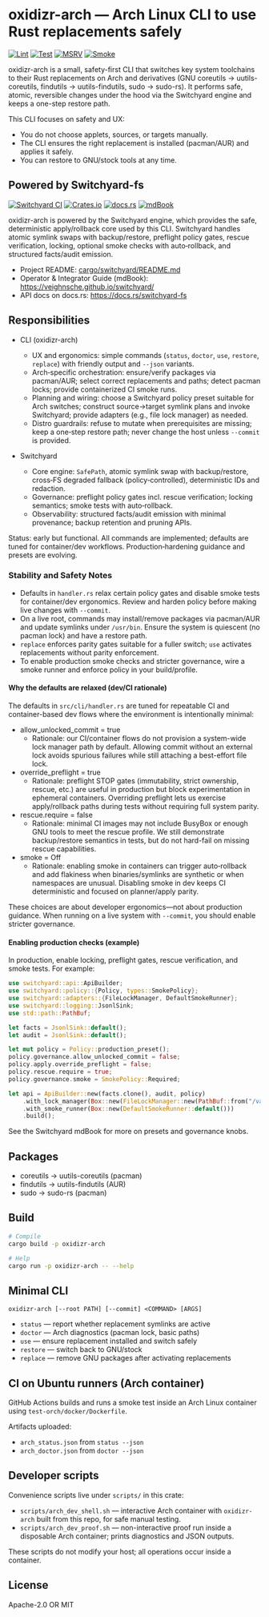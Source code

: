 # oxidizr-arch — Arch Linux CLI to use Rust replacements safely

[![Lint](https://github.com/veighnsche/oxidizr-arch/actions/workflows/lint.yml/badge.svg)](https://github.com/veighnsche/oxidizr-arch/actions/workflows/lint.yml)
[![Test](https://github.com/veighnsche/oxidizr-arch/actions/workflows/test.yml/badge.svg)](https://github.com/veighnsche/oxidizr-arch/actions/workflows/test.yml)
[![MSRV](https://github.com/veighnsche/oxidizr-arch/actions/workflows/msrv.yml/badge.svg)](https://github.com/veighnsche/oxidizr-arch/actions/workflows/msrv.yml)
[![Smoke](https://github.com/veighnsche/oxidizr-arch/actions/workflows/smoke.yml/badge.svg)](https://github.com/veighnsche/oxidizr-arch/actions/workflows/smoke.yml)

oxidizr-arch is a small, safety-first CLI that switches key system toolchains to their
Rust replacements on Arch and derivatives (GNU coreutils → uutils-coreutils, findutils → uutils-findutils, sudo → sudo-rs).
It performs safe, atomic, reversible changes under the hood via the Switchyard engine and keeps a one-step restore path.

This CLI focuses on safety and UX:

- You do not choose applets, sources, or targets manually.
- The CLI ensures the right replacement is installed (pacman/AUR) and applies it safely.
- You can restore to GNU/stock tools at any time.

## Powered by Switchyard-fs

[![Switchyard CI](https://github.com/veighnsche/switchyard/actions/workflows/test.yml/badge.svg)](https://github.com/veighnsche/switchyard/actions/workflows/test.yml)
[![Crates.io](https://img.shields.io/crates/v/switchyard-fs.svg)](https://crates.io/crates/switchyard-fs)
[![docs.rs](https://img.shields.io/docsrs/switchyard-fs)](https://docs.rs/switchyard-fs)
[![mdBook](https://img.shields.io/badge/book-mdBook-blue)](https://veighnsche.github.io/switchyard/)

oxidizr-arch is powered by the Switchyard engine, which provides the safe, deterministic apply/rollback core used by this CLI. Switchyard handles atomic symlink swaps with backup/restore, preflight policy gates, rescue verification, locking, optional smoke checks with auto‑rollback, and structured facts/audit emission.

- Project README: [cargo/switchyard/README.md](../switchyard/README.md)
- Operator & Integrator Guide (mdBook): <https://veighnsche.github.io/switchyard/>
- API docs on docs.rs: <https://docs.rs/switchyard-fs>

## Responsibilities

- CLI (oxidizr-arch)
  - UX and ergonomics: simple commands (`status`, `doctor`, `use`, `restore`, `replace`) with friendly output and `--json` variants.
  - Arch‑specific orchestration: ensure/verify packages via pacman/AUR; select correct replacements and paths; detect pacman locks; provide containerized CI smoke runs.
  - Planning and wiring: choose a Switchyard policy preset suitable for Arch switches; construct source→target symlink plans and invoke Switchyard; provide adapters (e.g., file lock manager) as needed.
  - Distro guardrails: refuse to mutate when prerequisites are missing; keep a one‑step restore path; never change the host unless `--commit` is provided.

- Switchyard
  - Core engine: `SafePath`, atomic symlink swap with backup/restore, cross‑FS degraded fallback (policy‑controlled), deterministic IDs and redaction.
  - Governance: preflight policy gates incl. rescue verification; locking semantics; smoke tests with auto‑rollback.
  - Observability: structured facts/audit emission with minimal provenance; backup retention and pruning APIs.

Status: early but functional. All commands are implemented; defaults are tuned for container/dev workflows. Production‑hardening guidance and presets are evolving.

### Stability and Safety Notes

- Defaults in `handler.rs` relax certain policy gates and disable smoke tests for container/dev ergonomics. Review and harden policy before making live changes with `--commit`.
- On a live root, commands may install/remove packages via pacman/AUR and update symlinks under `/usr/bin`. Ensure the system is quiescent (no pacman lock) and have a restore path.
- `replace` enforces parity gates suitable for a fuller switch; `use` activates replacements without parity enforcement.
- To enable production smoke checks and stricter governance, wire a smoke runner and enforce policy in your build/profile.

#### Why the defaults are relaxed (dev/CI rationale)

The defaults in `src/cli/handler.rs` are tuned for repeatable CI and container-based dev flows where the environment is intentionally minimal:

- allow_unlocked_commit = true
  - Rationale: our CI/container flows do not provision a system-wide lock manager path by default. Allowing commit without an external lock avoids spurious failures while still attaching a best-effort file lock.
- override_preflight = true
  - Rationale: preflight STOP gates (immutability, strict ownership, rescue, etc.) are useful in production but block experimentation in ephemeral containers. Overriding preflight lets us exercise apply/rollback paths during tests without requiring full system parity.
- rescue.require = false
  - Rationale: minimal CI images may not include BusyBox or enough GNU tools to meet the rescue profile. We still demonstrate backup/restore semantics in tests, but do not hard-fail on missing rescue capabilities.
- smoke = Off
  - Rationale: enabling smoke in containers can trigger auto‑rollback and add flakiness when binaries/symlinks are synthetic or when namespaces are unusual. Disabling smoke in dev keeps CI deterministic and focused on planner/apply parity.

These choices are about developer ergonomics—not about production guidance. When running on a live system with `--commit`, you should enable stricter governance.

#### Enabling production checks (example)

In production, enable locking, preflight gates, rescue verification, and smoke tests. For example:

```rust
use switchyard::api::ApiBuilder;
use switchyard::policy::{Policy, types::SmokePolicy};
use switchyard::adapters::{FileLockManager, DefaultSmokeRunner};
use switchyard::logging::JsonlSink;
use std::path::PathBuf;

let facts = JsonlSink::default();
let audit = JsonlSink::default();

let mut policy = Policy::production_preset();
policy.governance.allow_unlocked_commit = false;
policy.apply.override_preflight = false;
policy.rescue.require = true;
policy.governance.smoke = SmokePolicy::Required;

let api = ApiBuilder::new(facts.clone(), audit, policy)
    .with_lock_manager(Box::new(FileLockManager::new(PathBuf::from("/var/lock/switchyard.lock"))))
    .with_smoke_runner(Box::new(DefaultSmokeRunner::default()))
    .build();
```

See the Switchyard mdBook for more on presets and governance knobs.

## Packages

- coreutils → uutils-coreutils (pacman)
- findutils → uutils-findutils (AUR)
- sudo → sudo-rs (pacman)

## Build

```bash
# Compile
cargo build -p oxidizr-arch

# Help
cargo run -p oxidizr-arch -- --help
```

## Minimal CLI

```text
oxidizr-arch [--root PATH] [--commit] <COMMAND> [ARGS]
```

- `status` — report whether replacement symlinks are active
- `doctor` — Arch diagnostics (pacman lock, basic paths)
- `use` — ensure replacement installed and switch safely
- `restore` — switch back to GNU/stock
- `replace` — remove GNU packages after activating replacements

## CI on Ubuntu runners (Arch container)

GitHub Actions builds and runs a smoke test inside an Arch Linux container using `test-orch/docker/Dockerfile`.

Artifacts uploaded:

- `arch_status.json` from `status --json`
- `arch_doctor.json` from `doctor --json`

## Developer scripts

Convenience scripts live under `scripts/` in this crate:

- `scripts/arch_dev_shell.sh` — interactive Arch container with `oxidizr-arch` built from this repo, for safe manual testing.
- `scripts/arch_dev_proof.sh` — non-interactive proof run inside a disposable Arch container; prints diagnostics and JSON outputs.

These scripts do not modify your host; all operations occur inside a container.

## License

Apache-2.0 OR MIT
